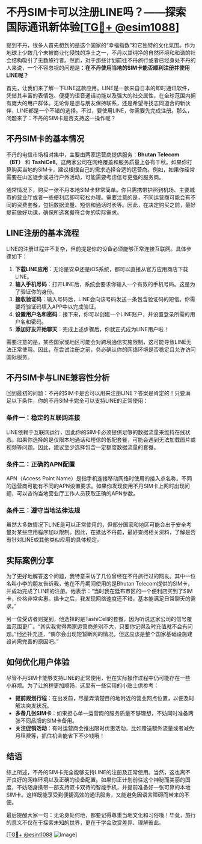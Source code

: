 # 不丹SIM卡可以注册LINE吗？——探索国际通讯新体验[[TG💪+ @esim1088](https://t.me/s/esim1088)]

提到不丹，很多人首先想到的是这个国家的“幸福指数”和它独特的文化氛围。作为地球上少数几个未被商业化侵蚀的净土之一，不丹以其纯净的自然环境和和谐的社会结构吸引了无数旅行者。然而，对于那些计划前往不丹旅行或者已经身处不丹的人来说，一个不容忽视的问题是：**在不丹使用当地的SIM卡能否顺利注册并使用LINE呢？**

首先，让我们来了解一下LINE这款应用。LINE是一款来自日本的即时通讯软件，凭借其丰富的表情包、便捷的语音通话功能以及强大的社交属性，在全球范围内拥有庞大的用户群体。无论你是想与朋友保持联系，还是希望寻找志同道合的新伙伴，LINE都是一个不错的选择。不过，要使用LINE，你需要先完成注册。那么，问题来了：不丹的SIM卡是否支持这一操作呢？

## 不丹SIM卡的基本情况

不丹的电信市场相对集中，主要由两家运营商提供服务：**Bhutan Telecom（BT）** 和 **TashiCell**。这两家公司在网络覆盖和服务质量上各有千秋。如果你打算购买当地的SIM卡，建议根据自己的需求选择合适的运营商。例如，如果你经常需要在山区徒步或进行户外活动，可能需要考虑信号更强的服务商。

通常情况下，购买一张不丹本地SIM卡非常简单。你只需携带护照到机场、主要城市的营业厅或者一些便利店即可轻松办理。需要注意的是，不同运营商可能会有不同的资费套餐，包括数据流量、短信和通话时长等。因此，在决定购买之前，最好提前做好功课，确保所选套餐符合你的实际需求。

## LINE注册的基本流程

LINE的注册过程并不复杂，但前提是你的设备必须能够正常连接互联网。具体步骤如下：

1. **下载LINE应用**：无论是安卓还是iOS系统，都可以直接从官方应用商店下载LINE。
2. **输入手机号码**：打开LINE后，系统会要求你输入一个有效的手机号码。这是为了验证你的身份。
3. **接收验证码**：输入号码后，LINE会向该号码发送一条包含验证码的短信。你需要将验证码填入APP中以完成验证。
4. **设置用户名和密码**：接下来，你可以创建一个LINE账户，并设置登录所需的用户名和密码。
5. **添加好友开始聊天**：完成上述步骤后，你就正式成为LINE用户啦！

需要注意的是，某些国家或地区可能会对跨境通信实施限制，这可能导致LINE无法正常使用。因此，在尝试注册之前，务必确认你的网络环境是否稳定且允许访问国际服务。

## 不丹SIM卡与LINE兼容性分析

回到最初的问题：不丹的SIM卡是否可以用来注册LINE？答案是肯定的！只要满足以下条件，你的不丹SIM卡完全可以支持LINE的正常使用：

### 条件一：稳定的互联网连接
LINE依赖于互联网运行，因此你的SIM卡必须提供足够的数据流量来维持在线状态。如果你选择的是仅限本地通话和短信的低配套餐，可能会遇到无法加载图片或视频等问题。因此，建议至少选择包含一定额度数据流量的套餐。

### 条件二：正确的APN配置
APN（Access Point Name）是指手机连接移动网络时使用的接入点名称。不同的运营商可能有不同的APN设置要求。如果你发现使用不丹SIM卡上网时出现问题，可以咨询当地营业厅工作人员获取正确的APN参数。

### 条件三：遵守当地法律法规
虽然大多数情况下LINE是可以正常使用的，但部分国家和地区可能会出于安全考量对某些应用程序加以限制。因此，在抵达不丹前，最好查阅相关资料，了解是否有针对LINE或其他类似应用的具体规定。

## 实际案例分享

为了更好地解答这个问题，我特意采访了几位曾经在不丹旅行过的网友。其中一位名叫小李的朋友告诉我，他在不丹期间使用的是Bhutan Telecom提供的SIM卡，并成功完成了LINE的注册。他表示：“当时我在廷布市区的一个便利店买到了SIM卡，价格非常实惠。插卡之后，我发现网络速度还不错，基本能满足日常聊天的需求。”

另一位受访者则提到，他选择的是TashiCell的套餐，因为听说这家公司的信号覆盖范围更广。“其实我觉得两家运营商差别不大，只要你记得及时充值就不会有问题。”他还补充道，“偶尔会出现短暂断网的情况，但这应该是整个国家基础设施建设尚需完善的原因吧。”

## 如何优化用户体验

尽管不丹SIM卡能够支持LINE的正常使用，但在实际操作过程中仍可能存在一些小麻烦。为了让旅程更加顺畅，这里有一些实用的小贴士供参考：

- **提前规划行程**：在出发前，尽量弄清楚目的地附近的营业网点位置，以便及时解决突发状况。
- **多备几张SIM卡**：如果担心单一运营商的服务质量不够理想，不妨同时准备两张不同品牌的SIM卡备用。
- **关注促销活动**：有时运营商会推出限时优惠活动，比如赠送额外流量或者减免月租费等，抓住机会能省下不少钱哦！

## 结语

综上所述，不丹的SIM卡完全能够支持LINE的注册及正常使用。当然，这也离不开良好的网络环境以及正确的设备配置。如果你正计划前往这个神秘而美丽的国度，不妨随身携带一部支持双卡双待的智能手机，并提前准备好一张可靠的本地SIM卡。这样既能享受到便捷高效的通讯服务，又能避免因语言障碍而带来的不便。

最后提醒大家一句：无论身处何地，都要记得尊重当地文化和习俗哦！毕竟，旅行的意义不仅在于探索未知的世界，更在于学会欣赏差异、理解彼此。

[[TG💪+ @esim1088](https://t.me/s/esim1088) ![Image](https://i.postimg.cc/4NQfJmqS/Snipaste-2025-05-13-00-14-12.png)]